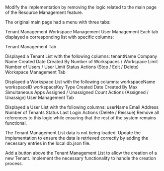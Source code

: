 Modify the implementation by removing the logic related to the main page of the Resource Management feature.

The original main page had a menu with three tabs:

Tenant Management
Workspace Management
User Management
Each tab displayed a corresponding list with specific columns:

Tenant Management Tab

Displayed a Tenant List with the following columns:
tenantName
Company Name
Created Date
Created By
Number of Workspaces / Workspace Limit
Number of Users / User Limit
Status
Actions (Stop / Edit / Delete)
Workspace Management Tab

Displayed a Workspace List with the following columns:
workspaceName
workspaceID
workspaceKey
Type
Created Date
Created By
Max Simultaneous Apps
Assigned / Unassigned Count
Actions (Assigned / Unassign)
User Management Tab

Displayed a User List with the following columns:
userName
Email Address
Number of Tenants
Status
Last Login
Actions (Delete / Reissue)
Remove all references to this logic while ensuring that the rest of the system remains functional.

The Tenant Management List data is not being loaded. Update the implementation to ensure the data is retrieved correctly by adding the necessary entries in the local db.json file.

Add a button above the Tenant Management List to allow the creation of a new Tenant. Implement the necessary functionality to handle the creation process.